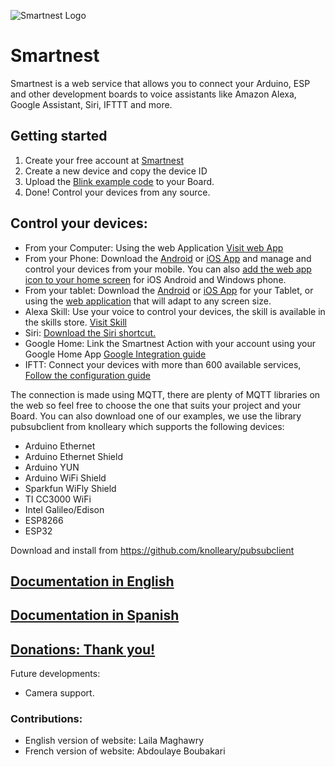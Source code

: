 ![Smartnest Logo](https://www.smartnest.cz/img/Logo-vector-login.png)
# Smartnest
Smartnest is a web service that allows you to connect your Arduino, ESP and other development boards to voice assistants like Amazon Alexa, Google Assistant, Siri, IFTTT and more.

## Getting started
1. Create your free account at [Smartnest](https://www.smartnest.cz)
2. Create a new device and copy the device ID
3. Upload the [Blink example code](https://github.com/aososam/Smartnest/tree/master/Tutorials/Blink) to your Board.
4. Done! Control your devices from any source.

## Control your devices:
* From your Computer: Using the web Application [Visit web App](https://www.smartnest.cz/login)
* From your Phone: Download the [Android](https://play.google.com/store/apps/details?id=cz.smartnest.smartnestcz) or [iOS App](https://apps.apple.com/cz/app/smartnest/id1509508554) and manage and control your devices from your mobile. You can also [add the web app icon to your home screen](https://www.docu.smartnest.cz/using-web-app/4.-web-app-on-your-mobile-device) for iOS Android and Windows phone.
* From your tablet: Download the [Android](https://play.google.com/store/apps/details?id=cz.smartnest.smartnestcz) or [iOS App](https://apps.apple.com/cz/app/smartnest/id1509508554) for your Tablet, or using the [web application](https://www.smartnest.cz/login) that will adapt to any screen size.
* Alexa Skill: Use your voice to control your devices, the skill is available in the skills store. [Visit Skill](https://skills-store.amazon.com/deeplink/dp/B07VH46TDC?deviceType=app&share&refSuffix=ss_copy) 
* Siri: [Download the Siri shortcut.](https://www.docu.smartnest.cz/siri-integration)
* Google Home: Link the Smartnest Action with your account using your Google Home App [Google Integration guide](https://www.docu.smartnest.cz/google-home-integration)
* IFTT: Connect your devices with more than 600 available services, [Follow the configuration guide](https://www.docu.smartnest.cz/ifttt-integration)


The connection is made using MQTT, there are plenty of MQTT libraries on the web so feel free to choose the one that suits your project and your Board.
You can also download one of our examples, we use the library pubsubclient from knolleary which supports the following devices:

* Arduino Ethernet
* Arduino Ethernet Shield
* Arduino YUN 
* Arduino WiFi Shield
* Sparkfun WiFly Shield
* TI CC3000 WiFi
* Intel Galileo/Edison
* ESP8266
* ESP32

Download and install from https://github.com/knolleary/pubsubclient

## [Documentation in English](https://www.docu.smartnest.cz)
## [Documentation in Spanish](https://www.documentacion.smartnest.cz)
## [Donations: Thank you!](https://www.smartnest.cz/donate)


Future developments:
* Camera support.

### Contributions:

* English version of website: Laila Maghawry
* French version of website: Abdoulaye Boubakari


